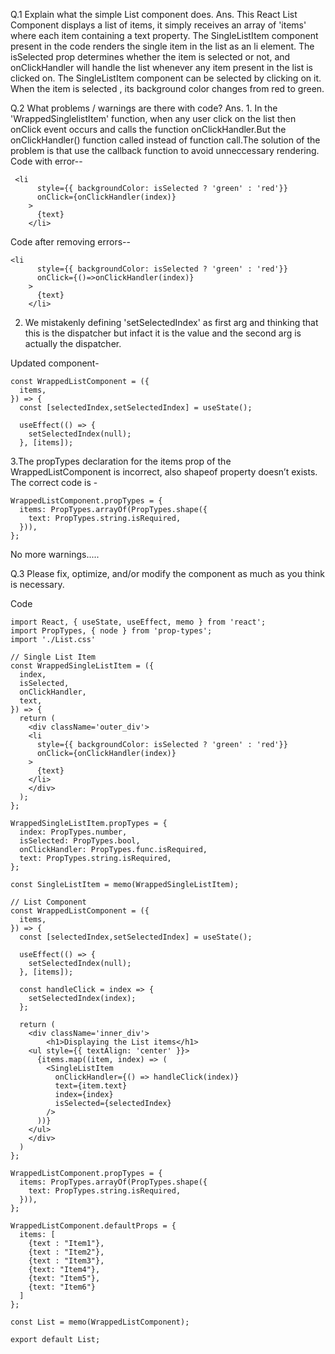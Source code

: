 Q.1 Explain what the simple List component does.
Ans. This React List Component displays a list of items, it simply receives an array of 'items' where each item containing a text property. The SingleListItem component present in the code renders the single item in the list as an li element. The isSelected prop determines whether the item is selected or not, and onClickHandler will handle the list whenever any item present in the list is clicked on. The SingleListItem component can be selected by clicking on it. When the item is selected , its background color changes from red to green. 

Q.2 What problems / warnings are there with code?
Ans. 1. In the 'WrappedSinglelistItem' function, when any user click on the list then onClick event occurs and calls the function onClickHandler.But the onClickHandler() function called instead of function call.The solution of the problem is that use the callback function to avoid unneccessary rendering.
Code with error--
```
 <li
      style={{ backgroundColor: isSelected ? 'green' : 'red'}}
      onClick={onClickHandler(index)}
    >
      {text}
    </li>
```

Code after removing errors--
```
<li
      style={{ backgroundColor: isSelected ? 'green' : 'red'}}
      onClick={()=>onClickHandler(index)}
    >
      {text}
    </li>
```
2. We mistakenly defining 'setSelectedIndex' as first arg and thinking that this is the dispatcher but infact it is the value and the second arg is  actually the dispatcher.
 
 Updated component-
```
const WrappedListComponent = ({
  items,
}) => {
  const [selectedIndex,setSelectedIndex] = useState();

  useEffect(() => {
    setSelectedIndex(null);
  }, [items]);
```
3.The propTypes declaration for the items prop of the WrappedListComponent is incorrect, also shapeof property doesn’t exists.
The correct code is - 
```
WrappedListComponent.propTypes = {
  items: PropTypes.arrayOf(PropTypes.shape({
    text: PropTypes.string.isRequired,
  })),
};
```
No more warnings.....


Q.3 Please fix, optimize, and/or modify the component as much as you think is necessary.

Code 
```
import React, { useState, useEffect, memo } from 'react';
import PropTypes, { node } from 'prop-types';
import './List.css'

// Single List Item
const WrappedSingleListItem = ({
  index,
  isSelected,
  onClickHandler,
  text,
}) => {
  return (
    <div className='outer_div'>
    <li
      style={{ backgroundColor: isSelected ? 'green' : 'red'}}
      onClick={onClickHandler(index)}
    >
      {text}
    </li>
    </div>
  );
};

WrappedSingleListItem.propTypes = {
  index: PropTypes.number,
  isSelected: PropTypes.bool,
  onClickHandler: PropTypes.func.isRequired,
  text: PropTypes.string.isRequired,
};

const SingleListItem = memo(WrappedSingleListItem);

// List Component
const WrappedListComponent = ({
  items,
}) => {
  const [selectedIndex,setSelectedIndex] = useState();

  useEffect(() => {
    setSelectedIndex(null);
  }, [items]);

  const handleClick = index => {
    setSelectedIndex(index);
  };

  return (
    <div className='inner_div'>
        <h1>Displaying the List items</h1>
    <ul style={{ textAlign: 'center' }}>
      {items.map((item, index) => (
        <SingleListItem
          onClickHandler={() => handleClick(index)}
          text={item.text}
          index={index}
          isSelected={selectedIndex}
        />
      ))}
    </ul>
    </div>
  )
};

WrappedListComponent.propTypes = {
  items: PropTypes.arrayOf(PropTypes.shape({
    text: PropTypes.string.isRequired,
  })),
};

WrappedListComponent.defaultProps = {
  items: [
    {text : "Item1"},
    {text : "Item2"},
    {text : "Item3"},
    {text: "Item4"},
    {text: "Item5"},
    {text: "Item6"}
  ]
};

const List = memo(WrappedListComponent);

export default List;
```

